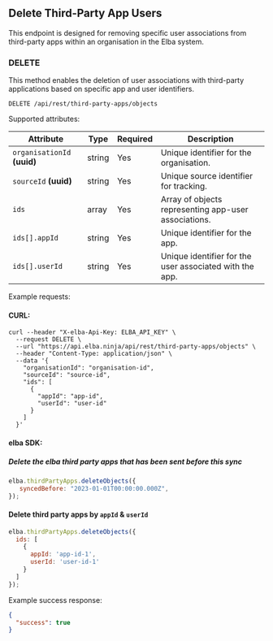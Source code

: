## Delete Third-Party App Users

This endpoint is designed for removing specific user associations from third-party apps within an organisation in the Elba system.

### DELETE
This method enables the deletion of user associations with third-party applications based on specific app and user identifiers.

```plaintext
DELETE /api/rest/third-party-apps/objects
```

Supported attributes:

| Attribute                | Type     | Required | Description                                               |
|--------------------------|----------|----------|-----------------------------------------------------------|
| `organisationId` **(uuid)**      | string   | Yes      | Unique identifier for the organisation.                   |
| `sourceId` **(uuid)**               | string   | Yes      | Unique source identifier for tracking.                    |
| `ids`                    | array    | Yes      | Array of objects representing app-user associations.      |
| `ids[].appId`            | string   | Yes      | Unique identifier for the app.                            |
| `ids[].userId`           | string   | Yes      | Unique identifier for the user associated with the app.   |

Example requests:

#### CURL:
```shell
curl --header "X-elba-Api-Key: ELBA_API_KEY" \
  --request DELETE \
  --url "https://api.elba.ninja/api/rest/third-party-apps/objects" \
  --header "Content-Type: application/json" \
  --data '{
    "organisationId": "organisation-id",
    "sourceId": "source-id",
    "ids": [
      {
        "appId": "app-id",
        "userId": "user-id"
      }
    ]
  }'
```

#### elba SDK:
##### Delete the elba third party apps that has been sent before this sync
```javascript
elba.thirdPartyApps.deleteObjects({
   syncedBefore: "2023-01-01T00:00:00.000Z",
});
```

#### Delete third party apps by `appId` & `userId`
```javascript
elba.thirdPartyApps.deleteObjects({
  ids: [
    {
      appId: 'app-id-1',
      userId: 'user-id-1'
    }
  ]
});
```

Example success response:

```json
{
  "success": true
}
```